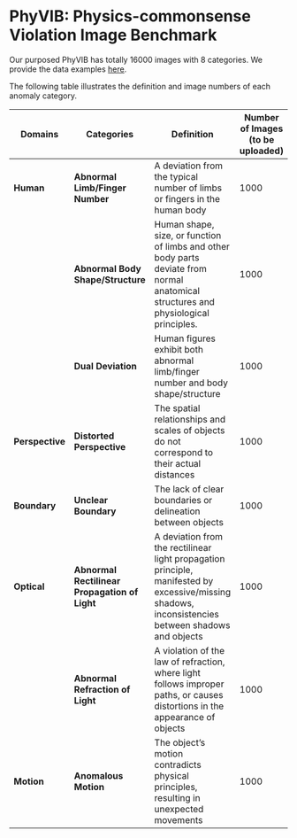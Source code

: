 # PhyVIB: Physics-commonsense Violation Image Benchmark

Our purposed PhyVIB has totally 16000 images with 8 categories. We provide the data examples [here](https://github.com/dataset67/PhyVIB).

The following table illustrates the definition and image numbers of each anomaly category.

| **Domains**         | **Categories**                             | **Definition**                                                                                                                                                                                       | **Number of Images (to be uploaded)** |
|------------------------|------------------------------------------------|------------------------------------------------------------------------------------------------------------------------------------------------------------------------------------------------------|---------------------------------------|
| **Human**    | **Abnormal Limb/Finger Number**                       | A deviation from the typical number of limbs or fingers in the human body                                                  | 1000                                  |
|                        | **Abnormal Body Shape/Structure**              | Human shape, size, or function of limbs and other body parts deviate from normal anatomical structures and physiological principles.                | 1000                                  |
|                        | **Dual Deviation**                             | Human figures exhibit both abnormal limb/finger number and body shape/structure                                                  | 1000                                  |
| **Perspective** |                  **Distorted Perspective**                       | The spatial relationships and scales of objects do not correspond to their actual distances | 1000                                  |
| **Boundary** |                     **Unclear Boundary**                           | The lack of clear boundaries or delineation between objects                    | 1000                                  |
| **Optical**  | **Abnormal Rectilinear Propagation of Light**  | A deviation from the rectilinear light propagation principle, manifested by excessive/missing shadows, inconsistencies between shadows and objects | 1000                                  |
|                        | **Abnormal Refraction of Light**               | A violation of the law of refraction, where light follows improper paths, or causes distortions in the appearance of objects                                            | 1000                                  |
| **Motion**   |                **Anomalous Motion**                                | The object’s motion contradicts physical principles, resulting in unexpected movements | 1000                                  |

